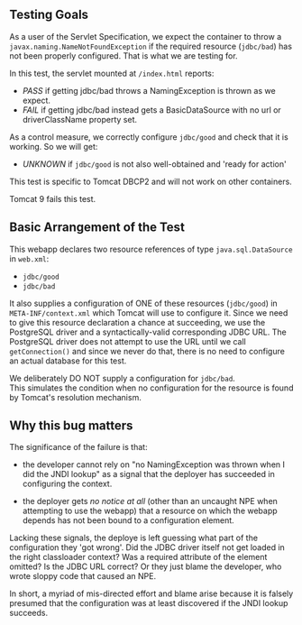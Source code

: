 ## Testing Goals
As a user of the Servlet Specification, we expect the container
to throw a `javax.naming.NameNotFoundException` if the required
resource (`jdbc/bad`) has not been properly configured.  That is
what we are testing for.

In this test, the servlet mounted at `/index.html` reports:

- *PASS* if getting jdbc/bad throws a NamingException is thrown as we expect.
- *FAIL* if getting jdbc/bad instead gets a BasicDataSource with no url or driverClassName property set.

As a control measure, we correctly configure `jdbc/good`
and check that it is working.  So we will get:

- *UNKNOWN* if `jdbc/good` is not also well-obtained and 'ready for action'


This test is specific to Tomcat DBCP2 and will not work on
other containers.

Tomcat 9 fails this test.


## Basic Arrangement of the Test
This webapp declares two resource references of type 
`java.sql.DataSource` in `web.xml`:

- `jdbc/good`
- `jdbc/bad`

It also supplies a configuration of ONE of these resources 
(`jdbc/good`) in `META-INF/context.xml` which Tomcat will use 
to configure it.  Since we need to give this resource 
declaration a chance at succeeding, we use the PostgreSQL
driver and a syntactically-valid corresponding JDBC URL. The
PostgreSQL driver does not attempt to use the URL until we call
`getConnection()` and since we never do that, there is no need
to configure an actual database for this test.

We deliberately DO NOT supply a configuration for `jdbc/bad`.  
This simulates the condition when no configuration for the
resource is found by Tomcat's resolution mechanism.

## Why this bug matters

The significance of the failure is that:

- the developer cannot rely on "no NamingException was thrown when I did
  the JNDI lookup" as a signal that the deployer has succeeded in configuring 
  the context.

- the deployer gets *no notice at all* (other than an uncaught NPE when
  attempting to use the webapp) that a resource on which the  webapp depends
  has not been bound to a configuration element.
  
Lacking these signals, the deploye is left guessing what part of
the configuration they 'got wrong'.  Did the JDBC driver itself 
not get loaded in the right classloader context?  Was a required
attribute of the <Resource/> element omitted?  Is the JDBC URL
correct?  Or they just blame the developer, who wrote sloppy code
that caused an NPE.

In short, a myriad of mis-directed effort and blame arise because 
it is falsely presumed that the <Context/> configuration was at 
least discovered if the JNDI lookup succeeds.
